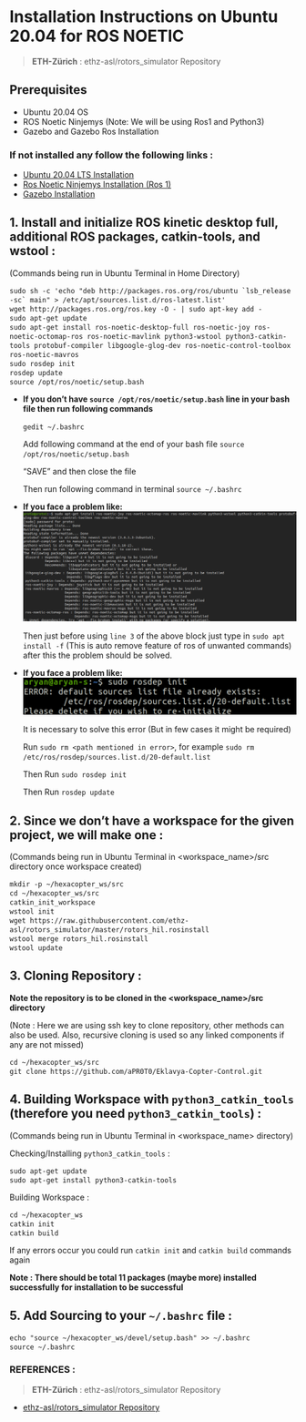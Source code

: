# Installation Instructions on Ubuntu 20.04 for ROS NOETIC
> **ETH-Zürich** : ethz-asl/rotors_simulator Repository

## Prerequisites

- Ubuntu 20.04 OS
- ROS Noetic Ninjemys (Note: We will be using Ros1 and Python3)
- Gazebo and Gazebo Ros Installation

### If not installed any follow the following links :

- [Ubuntu 20.04 LTS Installation](https://ubuntu.com/download/desktop "Ubuntu Installation")
- [Ros Noetic Ninjemys Installation (Ros 1) ](http://wiki.ros.org/noetic/Installation/Ubuntu "Ros Noetic Installation")
- [Gazebo Installation](https://classic.gazebosim.org/tutorials?tut=ros_installing&cat=connect_ros "Gazebo Installation Tutorial")



## 1. Install and initialize ROS kinetic desktop full, additional ROS packages, catkin-tools, and wstool :

(Commands being run in Ubuntu Terminal in Home Directory)

```
sudo sh -c 'echo "deb http://packages.ros.org/ros/ubuntu `lsb_release -sc` main" > /etc/apt/sources.list.d/ros-latest.list'
wget http://packages.ros.org/ros.key -O - | sudo apt-key add -
sudo apt-get update
sudo apt-get install ros-noetic-desktop-full ros-noetic-joy ros-noetic-octomap-ros ros-noetic-mavlink python3-wstool python3-catkin-tools protobuf-compiler libgoogle-glog-dev ros-noetic-control-toolbox ros-noetic-mavros
sudo rosdep init
rosdep update
source /opt/ros/noetic/setup.bash
```

* **If you don’t have `source /opt/ros/noetic/setup.bash` line in your bash file then run following commands**

    `gedit ~/.bashrc`

    Add following command at the end of your bash file `source /opt/ros/noetic/setup.bash`

    “SAVE” and then close the file

    Then run following command in terminal `source ~/.bashrc`

* **If you face a problem like:**
![Error faced](./assets/Installation_Dependencies.png "Error based on unmet dependencies")
    
    Then just before using `line 3` of the above block just type in `sudo apt install -f` (This is auto remove feature of ros of unwanted commands) after this the problem should be solved.


* **If you face a problem like:**
![Error faced](./assets/source_file_exists.png "Source File Already Exists")
    
    It is necessary to solve this error (But in few cases it might be required)

    Run `sudo rm <path mentioned in error>`, for example `sudo rm /etc/ros/rosdep/sources.list.d/20-default.list`

    Then Run `sudo rosdep init`

    Then Run `rosdep update`



## 2. Since we don’t have a workspace for the given project, we will make one :

(Commands being run in Ubuntu Terminal in <workspace_name>/src directory once workspace created)

```
mkdir -p ~/hexacopter_ws/src
cd ~/hexacopter_ws/src
catkin_init_workspace
wstool init
wget https://raw.githubusercontent.com/ethz-asl/rotors_simulator/master/rotors_hil.rosinstall
wstool merge rotors_hil.rosinstall
wstool update
```



## 3. Cloning Repository :

**Note the repository is to be cloned in the <workspace_name>/src directory**

(Note : Here we are using ssh key to clone repository, other methods can also be used. Also, recursive cloning is used so any linked components if any are not missed)

```
cd ~/hexacopter_ws/src
git clone https://github.com/aPR0T0/Eklavya-Copter-Control.git
```



## 4. Building Workspace with `python3_catkin_tools` (therefore you need `python3_catkin_tools`) :

(Commands being run in Ubuntu Terminal in <workspace_name> directory)

Checking/Installing `python3_catkin_tools` :

```
sudo apt-get update
sudo apt-get install python3-catkin-tools
```

Building Workspace :

```
cd ~/hexacopter_ws
catkin init
catkin build
```

If any errors occur you could run `catkin init` and `catkin build` commands again

**Note : There should be total 11 packages (maybe more) installed successfully for installation to be successful**



## 5. Add Sourcing to your `~/.bashrc` file :

```
echo "source ~/hexacopter_ws/devel/setup.bash" >> ~/.bashrc
source ~/.bashrc
```


### REFERENCES :
> **ETH-Zürich** : ethz-asl/rotors_simulator Repository

- [ethz-asl/rotors_simulator Repository](https://ubuntu.com/download/desktophttps://github.com/ethz-asl/rotors_simulator.git "ethz-asl/rotors_simulator")
